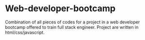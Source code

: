 # Web-developer-bootcamp

Combination of all pieces of codes for a project in a web developer bootcamp offered to train full stack engineer. Project are written in html/css/javascript.

